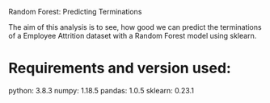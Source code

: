 Random Forest: Predicting Terminations

The aim of this analysis is to see, how good we can predict the terminations of a Employee Attrition dataset with a Random Forest model using sklearn.

# Requirements and version used:
python: 3.8.3
numpy: 1.18.5
pandas: 1.0.5
sklearn: 0.23.1


